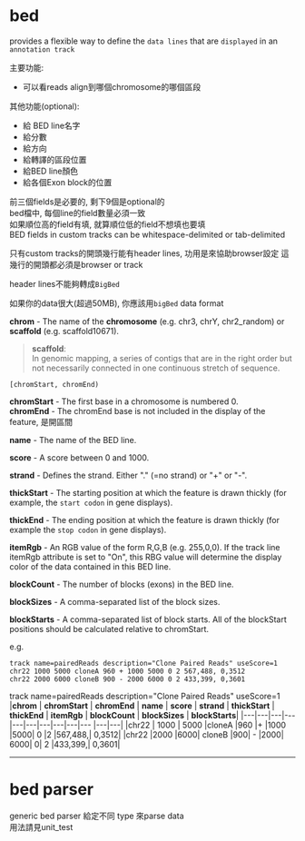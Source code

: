 # bed


 provides a flexible way to define the `data lines` that are `displayed` in an `annotation track`

主要功能:  
- 可以看reads align到哪個chromosome的哪個區段  
  
其他功能(optional):
- 給 BED line名字
- 給分數
- 給方向
- 給轉譯的區段位置
- 給BED line顏色
- 給各個Exon block的位置

前三個fields是必要的, 剩下9個是optional的    
bed檔中, 每個line的field數量必須一致    
如果順位高的field有填, 就算順位低的field不想填也要填  
BED fields in custom tracks can be whitespace-delimited or tab-delimited    

只有custom tracks的開頭幾行能有header lines, 功用是來協助browser設定
這幾行的開頭都必須是browser or track    

header lines不能夠轉成`BigBed`

如果你的data很大(超過50MB), 你應該用`bigBed` data format

**chrom** - The name of the **chromosome** (e.g. chr3, chrY, chr2_random) or **scaffold** (e.g. scaffold10671).
>**scaffold**:  
In genomic mapping, a series of contigs that are in the right order but not necessarily connected in one continuous stretch of sequence.
```
[chromStart, chromEnd)  
```
**chromStart** - The first base in a chromosome is numbered 0.  
**chromEnd** - The chromEnd base is not included in the display of the feature, 是開區間

**name** - The name of the BED line.

**score** - A score between 0 and 1000.

**strand** - Defines the strand. Either "." (=no strand) or "+" or "-".

**thickStart** - The starting position at which the feature is drawn thickly (for example, the `start codon` in gene displays). 

**thickEnd** - The ending position at which the feature is drawn thickly (for example the `stop codon` in gene displays).

**itemRgb** - An RGB value of the form R,G,B (e.g. 255,0,0). If the track line itemRgb attribute is set to "On", this RBG value will determine the display color of the data contained in this BED line. 

**blockCount** - The number of blocks (exons) in the BED line.

**blockSizes** - A comma-separated list of the block sizes.

**blockStarts** - A comma-separated list of block starts. All of the blockStart positions should be calculated relative to chromStart.


e.g.  

```
track name=pairedReads description="Clone Paired Reads" useScore=1
chr22 1000 5000 cloneA 960 + 1000 5000 0 2 567,488, 0,3512
chr22 2000 6000 cloneB 900 - 2000 6000 0 2 433,399, 0,3601
```

track name=pairedReads description="Clone Paired Reads" useScore=1
|**chrom** | **chromStart** | **chromEnd**  | **name**  | **score** | **strand** | **thickStart**  | **thickEnd** | **itemRgb**  |  **blockCount**  | **blockSizes** |  **blockStarts**|
|---|---|---|---|---|---|---|---|---|--- |---|---|
|chr22 | 1000 | 5000 |cloneA |960 |+ |1000 |5000| 0 |2 |567,488,| 0,3512|
|chr22 |2000  |6000| cloneB |900| - |2000| 6000| 0| 2 |433,399,| 0,3601|

---

# bed parser

generic bed parser 給定不同 type 來parse data  
用法請見unit_test
